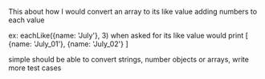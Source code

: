 This about how I would convert an array to its like value
adding numbers to each value

ex:
	eachLike({name: 'July'}, 3)
when asked for its like value would print
	[
		{name: 'July_01'},
		{name: 'July_02'}
	]

simple should be able to convert strings, number objects or arrays, write more test cases

